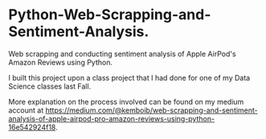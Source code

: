 # Python-Web-Scrapping-and-Sentiment-Analysis.  

Web scrapping and conducting sentiment analysis  of Apple AirPod's Amazon Reviews using Python.  

I built this project upon a class project that I had done for one of my Data Science classes last Fall.  

More explanation on the process involved can be found on my medium account at https://medium.com/@kemboib/web-scrapping-and-sentiment-analysis-of-apple-airpod-pro-amazon-reviews-using-python-16e542924f18.
